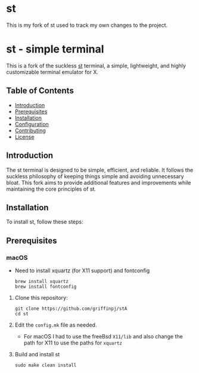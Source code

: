# st

This is my fork of st used to track my own changes to the project.

# st - simple terminal

This is a fork of the suckless [st](https://st.suckless.org/) terminal, a simple, lightweight, and highly customizable terminal emulator for X.

## Table of Contents

- [Introduction](#introduction)
- [Prerequisites](#prerequisites)
- [Installation](#installation)
- [Configuration](#configuration)
- [Contributing](#contributing)
- [License](#license)

## Introduction

The st terminal is designed to be simple, efficient, and reliable. It follows the suckless philosophy of keeping things simple and avoiding unnecessary bloat. This fork aims to provide additional features and improvements while maintaining the core principles of st.

## Installation

To install st, follow these steps:

## Prerequisites

### macOS
- Need to install xquartz (for X11 support) and fontconfig
    ```shell
    brew install xquartz
    brew install fontconfig
    ```


1. Clone this repository:

   ```shell
   git clone https://github.com/griffinpj/stA
   cd st
   ```

2. Edit the `config.mk` file as needed.
    - For macOS I had to use the freeBsd `X11/lib` and also change the path for X11 to use the paths for `xquartz`

3. Build and install st
    ```shell
    sudo make clean install
    ```

